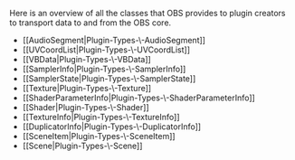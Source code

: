 Here is an overview of all the classes that OBS provides to plugin creators to transport data to and from the OBS core.

* [[AudioSegment|Plugin-Types-\\-AudioSegment]]
* [[UVCoordList|Plugin-Types-\\-UVCoordList]]
* [[VBData|Plugin-Types-\\-VBData]]
* [[SamplerInfo|Plugin-Types-\\-SamplerInfo]]
* [[SamplerState|Plugin-Types-\\-SamplerState]]
* [[Texture|Plugin-Types-\\-Texture]]
* [[ShaderParameterInfo|Plugin-Types-\\-ShaderParameterInfo]]
* [[Shader|Plugin-Types-\\-Shader]]
* [[TextureInfo|Plugin-Types-\\-TextureInfo]]
* [[DuplicatorInfo|Plugin-Types-\\-DuplicatorInfo]]
* [[SceneItem|Plugin-Types-\\-SceneItem]]
* [[Scene|Plugin-Types-\\-Scene]]